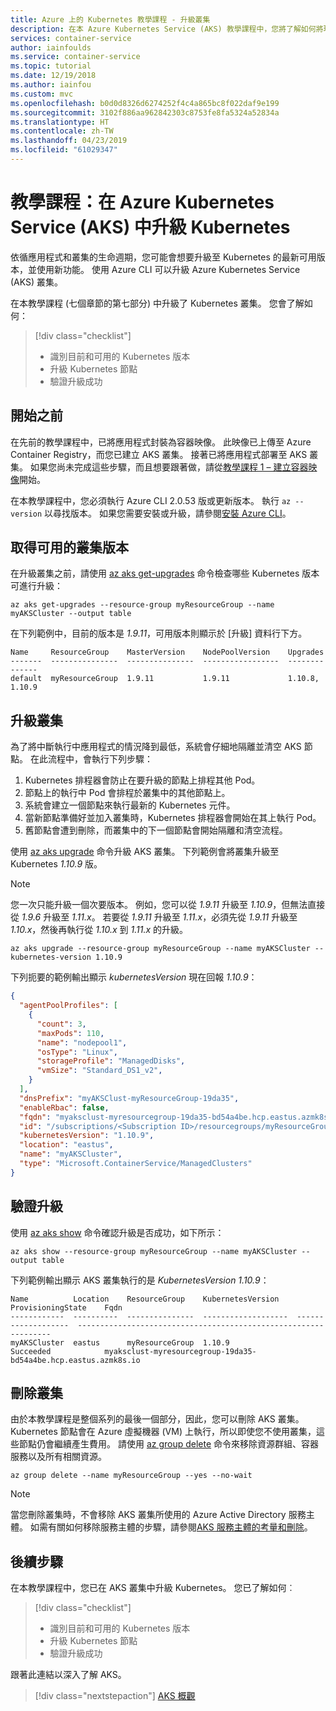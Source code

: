 ```yaml
---
title: Azure 上的 Kubernetes 教學課程 - 升級叢集
description: 在本 Azure Kubernetes Service (AKS) 教學課程中，您將了解如何將現有的 AKS 叢集升級至最新的可用 Kubernetes 版本。
services: container-service
author: iainfoulds
ms.service: container-service
ms.topic: tutorial
ms.date: 12/19/2018
ms.author: iainfou
ms.custom: mvc
ms.openlocfilehash: b0d0d8326d6274252f4c4a865bc8f022daf9e199
ms.sourcegitcommit: 3102f886aa962842303c8753fe8fa5324a52834a
ms.translationtype: HT
ms.contentlocale: zh-TW
ms.lasthandoff: 04/23/2019
ms.locfileid: "61029347"
---
```

# <a name="tutorial-upgrade-kubernetes-in-azure-kubernetes-service-aks"></a>教學課程：在 Azure Kubernetes Service (AKS) 中升級 Kubernetes

依循應用程式和叢集的生命週期，您可能會想要升級至 Kubernetes 的最新可用版本，並使用新功能。 使用 Azure CLI 可以升級 Azure Kubernetes Service (AKS) 叢集。

在本教學課程 (七個章節的第七部分) 中升級了 Kubernetes 叢集。 您會了解如何：

> [!div class="checklist"]
> * 識別目前和可用的 Kubernetes 版本
> * 升級 Kubernetes 節點
> * 驗證升級成功

## <a name="before-you-begin"></a>開始之前

在先前的教學課程中，已將應用程式封裝為容器映像。 此映像已上傳至 Azure Container Registry，而您已建立 AKS 叢集。 接著已將應用程式部署至 AKS 叢集。 如果您尚未完成這些步驟，而且想要跟著做，請從[教學課程 1 – 建立容器映像][aks-tutorial-prepare-app]開始。

在本教學課程中，您必須執行 Azure CLI 2.0.53 版或更新版本。 執行 `az --version` 以尋找版本。 如果您需要安裝或升級，請參閱[安裝 Azure CLI][azure-cli-install]。

## <a name="get-available-cluster-versions"></a>取得可用的叢集版本

在升級叢集之前，請使用 [az aks get-upgrades][] 命令檢查哪些 Kubernetes 版本可進行升級：

```azurecli
az aks get-upgrades --resource-group myResourceGroup --name myAKSCluster --output table
```

在下列範例中，目前的版本是 *1.9.11*，可用版本則顯示於 [升級] 資料行下方。

```
Name     ResourceGroup    MasterVersion    NodePoolVersion    Upgrades
-------  ---------------  ---------------  -----------------  --------------
default  myResourceGroup  1.9.11           1.9.11             1.10.8, 1.10.9
```

## <a name="upgrade-a-cluster"></a>升級叢集

為了將中斷執行中應用程式的情況降到最低，系統會仔細地隔離並清空 AKS 節點。 在此流程中，會執行下列步驟：

1. Kubernetes 排程器會防止在要升級的節點上排程其他 Pod。
1. 節點上的執行中 Pod 會排程於叢集中的其他節點上。
1. 系統會建立一個節點來執行最新的 Kubernetes 元件。
1. 當新節點準備好並加入叢集時，Kubernetes 排程器會開始在其上執行 Pod。
1. 舊節點會遭到刪除，而叢集中的下一個節點會開始隔離和清空流程。

使用 [az aks upgrade][] 命令升級 AKS 叢集。 下列範例會將叢集升級至 Kubernetes *1.10.9* 版。

> [!NOTE]
> 您一次只能升級一個次要版本。 例如，您可以從 *1.9.11* 升級至 *1.10.9*，但無法直接從 *1.9.6* 升級至 *1.11.x*。 若要從 *1.9.11* 升級至 *1.11.x*，必須先從 *1.9.11* 升級至 *1.10.x*，然後再執行從 *1.10.x* 到 *1.11.x* 的升級。

```azurecli
az aks upgrade --resource-group myResourceGroup --name myAKSCluster --kubernetes-version 1.10.9
```

下列扼要的範例輸出顯示 *kubernetesVersion* 現在回報 *1.10.9*：

```json
{
  "agentPoolProfiles": [
    {
      "count": 3,
      "maxPods": 110,
      "name": "nodepool1",
      "osType": "Linux",
      "storageProfile": "ManagedDisks",
      "vmSize": "Standard_DS1_v2",
    }
  ],
  "dnsPrefix": "myAKSClust-myResourceGroup-19da35",
  "enableRbac": false,
  "fqdn": "myaksclust-myresourcegroup-19da35-bd54a4be.hcp.eastus.azmk8s.io",
  "id": "/subscriptions/<Subscription ID>/resourcegroups/myResourceGroup/providers/Microsoft.ContainerService/managedClusters/myAKSCluster",
  "kubernetesVersion": "1.10.9",
  "location": "eastus",
  "name": "myAKSCluster",
  "type": "Microsoft.ContainerService/ManagedClusters"
}
```

## <a name="validate-an-upgrade"></a>驗證升級

使用 [az aks show][] 命令確認升級是否成功，如下所示：

```azurecli
az aks show --resource-group myResourceGroup --name myAKSCluster --output table
```

下列範例輸出顯示 AKS 叢集執行的是 *KubernetesVersion 1.10.9*：

```
Name          Location    ResourceGroup    KubernetesVersion    ProvisioningState    Fqdn
------------  ----------  ---------------  -------------------  -------------------  ----------------------------------------------------------------
myAKSCluster  eastus      myResourceGroup  1.10.9               Succeeded            myaksclust-myresourcegroup-19da35-bd54a4be.hcp.eastus.azmk8s.io
```

## <a name="delete-the-cluster"></a>刪除叢集

由於本教學課程是整個系列的最後一個部分，因此，您可以刪除 AKS 叢集。 Kubernetes 節點會在 Azure 虛擬機器 (VM) 上執行，所以即使您不使用叢集，這些節點仍會繼續產生費用。 請使用 [az group delete][az-group-delete] 命令來移除資源群組、容器服務以及所有相關資源。

```azurecli-interactive
az group delete --name myResourceGroup --yes --no-wait
```

> [!NOTE]
> 當您刪除叢集時，不會移除 AKS 叢集所使用的 Azure Active Directory 服務主體。 如需有關如何移除服務主體的步驟，請參閱[AKS 服務主體的考量和刪除][sp-delete]。

## <a name="next-steps"></a>後續步驟

在本教學課程中，您已在 AKS 叢集中升級 Kubernetes。 您已了解如何︰

> [!div class="checklist"]
> * 識別目前和可用的 Kubernetes 版本
> * 升級 Kubernetes 節點
> * 驗證升級成功

跟著此連結以深入了解 AKS。

> [!div class="nextstepaction"]
> [AKS 概觀][aks-intro]

<!-- LINKS - external -->
[kubernetes-drain]: https://kubernetes.io/docs/tasks/administer-cluster/safely-drain-node/

<!-- LINKS - internal -->
[aks-intro]: ./intro-kubernetes.md
[aks-tutorial-prepare-app]: ./tutorial-kubernetes-prepare-app.md
[az aks show]: /cli/azure/aks#az-aks-show
[az aks get-upgrades]: /cli/azure/aks#az-aks-get-upgrades
[az aks upgrade]: /cli/azure/aks#az-aks-upgrade
[azure-cli-install]: /cli/azure/install-azure-cli
[az-group-delete]: /cli/azure/group#az-group-delete
[sp-delete]: kubernetes-service-principal.md#additional-considerations
